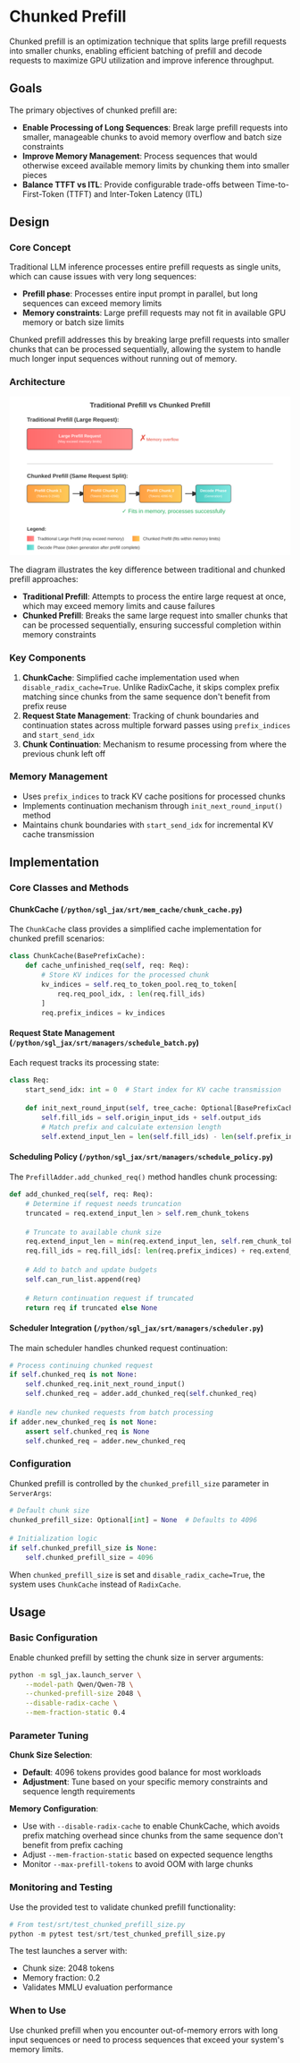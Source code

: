 # Chunked Prefill

Chunked prefill is an optimization technique that splits large prefill requests into smaller chunks, enabling efficient batching of prefill and decode requests to maximize GPU utilization and improve inference throughput.

## Goals

The primary objectives of chunked prefill are:

- **Enable Processing of Long Sequences**: Break large prefill requests into smaller, manageable chunks to avoid memory overflow and batch size constraints
- **Improve Memory Management**: Process sequences that would otherwise exceed available memory limits by chunking them into smaller pieces
- **Balance TTFT vs ITL**: Provide configurable trade-offs between Time-to-First-Token (TTFT) and Inter-Token Latency (ITL)

## Design

### Core Concept

Traditional LLM inference processes entire prefill requests as single units, which can cause issues with very long sequences:
- **Prefill phase**: Processes entire input prompt in parallel, but long sequences can exceed memory limits
- **Memory constraints**: Large prefill requests may not fit in available GPU memory or batch size limits

Chunked prefill addresses this by breaking large prefill requests into smaller chunks that can be processed sequentially, allowing the system to handle much longer input sequences without running out of memory.

### Architecture

![Chunked Prefill Architecture](../_static/image/chunked_prefill_architecture.svg)

The diagram illustrates the key difference between traditional and chunked prefill approaches:

- **Traditional Prefill**: Attempts to process the entire large request at once, which may exceed memory limits and cause failures
- **Chunked Prefill**: Breaks the same large request into smaller chunks that can be processed sequentially, ensuring successful completion within memory constraints

### Key Components

1. **ChunkCache**: Simplified cache implementation used when `disable_radix_cache=True`. Unlike RadixCache, it skips complex prefix matching since chunks from the same sequence don't benefit from prefix reuse
2. **Request State Management**: Tracking of chunk boundaries and continuation states across multiple forward passes using `prefix_indices` and `start_send_idx`
3. **Chunk Continuation**: Mechanism to resume processing from where the previous chunk left off

### Memory Management

- Uses `prefix_indices` to track KV cache positions for processed chunks
- Implements continuation mechanism through `init_next_round_input()` method
- Maintains chunk boundaries with `start_send_idx` for incremental KV cache transmission

## Implementation

### Core Classes and Methods

#### ChunkCache (`/python/sgl_jax/srt/mem_cache/chunk_cache.py`)

The `ChunkCache` class provides a simplified cache implementation for chunked prefill scenarios:

```python
class ChunkCache(BasePrefixCache):
    def cache_unfinished_req(self, req: Req):
        # Store KV indices for the processed chunk
        kv_indices = self.req_to_token_pool.req_to_token[
            req.req_pool_idx, : len(req.fill_ids)
        ]
        req.prefix_indices = kv_indices
```

#### Request State Management (`/python/sgl_jax/srt/managers/schedule_batch.py`)

Each request tracks its processing state:

```python
class Req:
    start_send_idx: int = 0  # Start index for KV cache transmission

    def init_next_round_input(self, tree_cache: Optional[BasePrefixCache] = None):
        self.fill_ids = self.origin_input_ids + self.output_ids
        # Match prefix and calculate extension length
        self.extend_input_len = len(self.fill_ids) - len(self.prefix_indices)
```

#### Scheduling Policy (`/python/sgl_jax/srt/managers/schedule_policy.py`)

The `PrefillAdder.add_chunked_req()` method handles chunk processing:

```python
def add_chunked_req(self, req: Req):
    # Determine if request needs truncation
    truncated = req.extend_input_len > self.rem_chunk_tokens

    # Truncate to available chunk size
    req.extend_input_len = min(req.extend_input_len, self.rem_chunk_tokens)
    req.fill_ids = req.fill_ids[: len(req.prefix_indices) + req.extend_input_len]

    # Add to batch and update budgets
    self.can_run_list.append(req)

    # Return continuation request if truncated
    return req if truncated else None
```

#### Scheduler Integration (`/python/sgl_jax/srt/managers/scheduler.py`)

The main scheduler handles chunked request continuation:

```python
# Process continuing chunked request
if self.chunked_req is not None:
    self.chunked_req.init_next_round_input()
    self.chunked_req = adder.add_chunked_req(self.chunked_req)

# Handle new chunked requests from batch processing
if adder.new_chunked_req is not None:
    assert self.chunked_req is None
    self.chunked_req = adder.new_chunked_req
```

### Configuration

Chunked prefill is controlled by the `chunked_prefill_size` parameter in `ServerArgs`:

```python
# Default chunk size
chunked_prefill_size: Optional[int] = None  # Defaults to 4096

# Initialization logic
if self.chunked_prefill_size is None:
    self.chunked_prefill_size = 4096
```

When `chunked_prefill_size` is set and `disable_radix_cache=True`, the system uses `ChunkCache` instead of `RadixCache`.

## Usage

### Basic Configuration

Enable chunked prefill by setting the chunk size in server arguments:

```bash
python -m sgl_jax.launch_server \
    --model-path Qwen/Qwen-7B \
    --chunked-prefill-size 2048 \
    --disable-radix-cache \
    --mem-fraction-static 0.4
```

### Parameter Tuning

**Chunk Size Selection**:
- **Default**: 4096 tokens provides good balance for most workloads
- **Adjustment**: Tune based on your specific memory constraints and sequence length requirements

**Memory Configuration**:
- Use with `--disable-radix-cache` to enable ChunkCache, which avoids prefix matching overhead since chunks from the same sequence don't benefit from prefix caching
- Adjust `--mem-fraction-static` based on expected sequence lengths
- Monitor `--max-prefill-tokens` to avoid OOM with large chunks


### Monitoring and Testing

Use the provided test to validate chunked prefill functionality:

```python
# From test/srt/test_chunked_prefill_size.py
python -m pytest test/srt/test_chunked_prefill_size.py
```

The test launches a server with:
- Chunk size: 2048 tokens
- Memory fraction: 0.2
- Validates MMLU evaluation performance

### When to Use

Use chunked prefill when you encounter out-of-memory errors with long input sequences or need to process sequences that exceed your system's memory limits.
